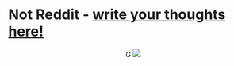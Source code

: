 # Not Reddit - [write your thoughts here!](http://notreddit.live)
<p align="center">
  <b></b>
  G
  <img src="http://notreddit.live/static/images/favicon.png">
</p>
